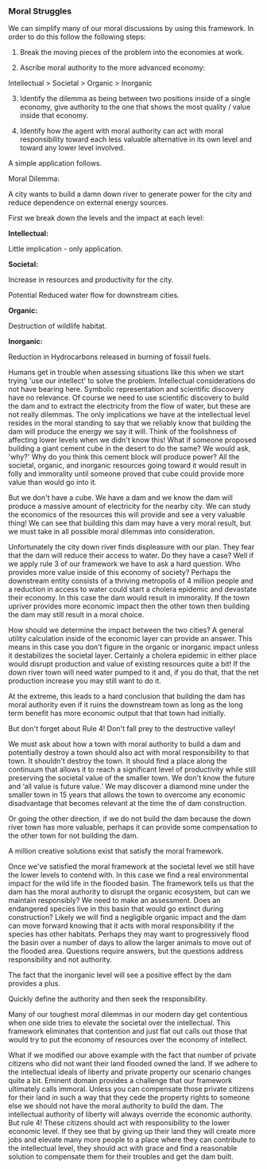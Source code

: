 
### Moral Struggles

We can simplify many of our moral discussions by using this framework. In order to do this follow the following steps:

1. Break the moving pieces of the problem into the economies at work.

2. Ascribe moral authority to the more advanced economy:

Intellectual > Societal > Organic > Inorganic

3. Identify the dilemma as being between two positions inside of a single economy, give authority to the one that shows the most quality / value inside that economy.

4. Identify how the agent with moral authority can act with moral responsibility toward each less valuable alternative in its own level and toward any lower level involved.

A simple application follows.

Moral Dilemma:

A city wants to build a damn down river to generate power for the city and reduce dependence on external energy sources.

First we break down the levels and the impact at each level:

**Intellectual:**

Little implication - only application.

**Societal:**

Increase in resources and productivity for the city.

Potential Reduced water flow for downstream cities.

**Organic:**

Destruction of wildlife habitat.

**Inorganic:**

Reduction in Hydrocarbons released in burning of fossil fuels.

Humans get in trouble when assessing situations like this when we start trying 'use our intellect' to solve the problem. Intellectual considerations do not have bearing here. Symbolic representation and scientific discovery have no relevance. Of course we need to use scientific discovery to build the dam and to extract the electricity from the flow of water, but these are not really dilemmas. The only implications we have at the intellectual level resides in the moral standing to say that we reliably know that building the dam will produce the energy we say it will. Think of the foolishness of affecting lower levels when we didn't know this! What if someone proposed building a giant cement cube in the desert to do the same? We would ask, 'why?' Why do you think this cement block will produce power? All the societal, organic, and inorganic resources going toward it would result in folly and immorality until someone proved that cube could provide more value than would go into it.

But we don't have a cube. We have a dam and we know the dam will produce a massive amount of electricity for the nearby city. We can study the economics of the resources this will provide and see a very valuable thing! We can see that building this dam may have a very moral result, but we must take in all possible moral dilemmas into consideration.

Unfortunately the city down river finds displeasure with our plan. They fear that the dam will reduce their access to water. Do they have a case? Well if we apply rule 3 of our framework we have to ask a hard question. Who provides more value inside of this economy of society? Perhaps the downstream entity consists of a thriving metropolis of 4 million people and a reduction in access to water could start a cholera epidemic and devastate their economy. In this case the dam would result in immorality. If the town upriver provides more economic impact then the other town then building the dam may still result in a moral choice.

How should we determine the impact between the two cities? A general utility calculation inside of the economic layer can provide an answer. This means in this case you don't figure in the organic or inorganic impact unless it destabilizes the societal layer. Certainly a cholera epidemic in either place would disrupt production and value of existing resources quite a bit! If the down river town will need water pumped to it and, if you do that, that the net production increase you may still want to do it.

At the extreme, this leads to a hard conclusion that building the dam has moral authority even if it ruins the downstream town as long as the long term benefit has more economic output that that town had initially.

But don't forget about Rule 4! Don't fall prey to the destructive valley!

We must ask about how a town with moral authority to build a dam and potentially destroy a town should also act with moral responsibility to that town. It shouldn't destroy the town. It should find a place along the continuum that allows it to reach a significant level of productivity while still preserving the societal value of the smaller town. We don't know the future and ‘all value is future value.’ We may discover a diamond mine under the smaller town in 15 years that allows the town to overcome any economic disadvantage that becomes relevant at the time the of dam construction.

Or going the other direction, if we do not build the dam because the down river town has more valuable, perhaps it can provide some compensation to the other town for not building the dam.

A million creative solutions exist that satisfy the moral framework.

Once we've satisfied the moral framework at the societal level we still have the lower levels to contend with. In this case we find a real environmental impact for the wild life in the flooded basin. The framework tells us that the dam has the moral authority to disrupt the organic ecosystem, but can we maintain responsibly? We need to make an assessment. Does an endangered species live in this basin that would go extinct during construction? Likely we will find a negligible organic impact and the dam can move forward knowing that it acts with moral responsibility if the species has other habitats. Perhaps they may want to progressively flood the basin over a number of days to allow the larger animals to move out of the flooded area. Questions require answers, but the questions address responsibility and not authority.

The fact that the inorganic level will see a positive effect by the dam provides a plus.

Quickly define the authority and then seek the responsibility.

Many of our toughest moral dilemmas in our modern day get contentious when one side tries to elevate the societal over the intellectual. This framework eliminates that contention and just flat out calls out those that would try to put the economy of resources over the economy of intellect.

What if we modified our above example with the fact that number of private citizens who did not want their land flooded owned the land. If we adhere to the intellectual ideals of liberty and private property our scenario changes quite a bit. Eminent domain provides a challenge that our framework ultimately calls immoral. Unless you can compensate those private citizens for their land in such a way that they cede the property rights to someone else we should not have the moral authority to build the dam. The intellectual authority of liberty will always override the economic authority. But rule 4! These citizens should act with responsibility to the lower economic level. If they see that by giving up their land they will create more jobs and elevate many more people to a place where they can contribute to the intellectual level, they should act with grace and find a reasonable solution to compensate them for their troubles and get the dam built.

